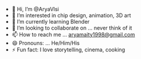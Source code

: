 - 👋 Hi, I’m @AryaVlsi
- 👀 I’m interested in chip design, animation, 3D art
- 🌱 I’m currently learning Blender
- 💞️ I’m looking to collaborate on ... never think of it
- 📫 How to reach me ... aryamaity1998@gmail.com
- 😄 Pronouns: ... He/Him/His
- ⚡ Fun fact: I love storytelling, cinema, cooking

<!---
AryaVlsi/AryaVlsi is a ✨ special ✨ repository because its `README.md` (this file) appears on your GitHub profile.
You can click the Preview link to take a look at your changes.
--->
